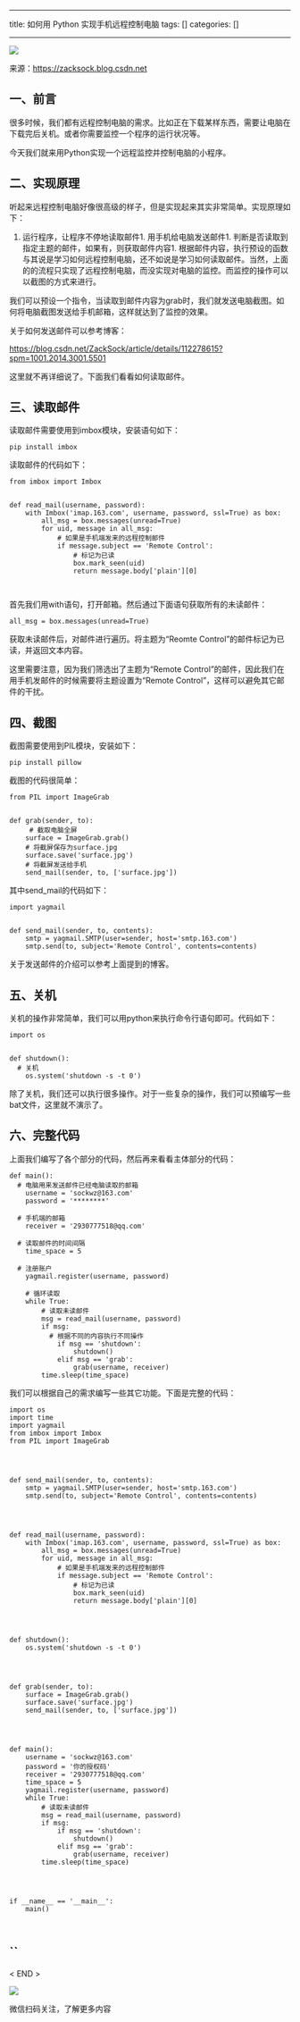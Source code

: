 
--- 
title:  如何用 Python 实现手机远程控制电脑 
tags: []
categories: [] 

---
<img src="https://img-blog.csdnimg.cn/img_convert/894ad9b6a8c3ba828850b2b781e7c110.png">

来源：https://zacksock.blog.csdn.net

## 

## 一、前言

很多时候，我们都有远程控制电脑的需求。比如正在下载某样东西，需要让电脑在下载完后关机。或者你需要监控一个程序的运行状况等。

今天我们就来用Python实现一个远程监控并控制电脑的小程序。

## 二、实现原理

听起来远程控制电脑好像很高级的样子，但是实现起来其实非常简单。实现原理如下：
1. 运行程序，让程序不停地读取邮件1. 用手机给电脑发送邮件1. 判断是否读取到指定主题的邮件，如果有，则获取邮件内容1. 根据邮件内容，执行预设的函数
与其说是学习如何远程控制电脑，还不如说是学习如何读取邮件。当然，上面的的流程只实现了远程控制电脑，而没实现对电脑的监控。而监控的操作可以以截图的方式来进行。

我们可以预设一个指令，当读取到邮件内容为grab时，我们就发送电脑截图。如何将电脑截图发送给手机邮箱，这样就达到了监控的效果。

关于如何发送邮件可以参考博客：

https://blog.csdn.net/ZackSock/article/details/112278615?spm=1001.2014.3001.5501

这里就不再详细说了。下面我们看看如何读取邮件。

## 三、读取邮件

读取邮件需要使用到imbox模块，安装语句如下：

```
pip install imbox

```

读取邮件的代码如下：

```
from imbox import Imbox


def read_mail(username, password):
    with Imbox('imap.163.com', username, password, ssl=True) as box:
        all_msg = box.messages(unread=True)
        for uid, message in all_msg:
            # 如果是手机端发来的远程控制邮件
            if message.subject == 'Remote Control':
                # 标记为已读
                box.mark_seen(uid)
                return message.body['plain'][0]



```

首先我们用with语句，打开邮箱。然后通过下面语句获取所有的未读邮件：

```
all_msg = box.messages(unread=True)

```

获取未读邮件后，对邮件进行遍历。将主题为“Reomte Control”的邮件标记为已读，并返回文本内容。

这里需要注意，因为我们筛选出了主题为“Remote Control”的邮件，因此我们在用手机发邮件的时候需要将主题设置为“Remote Control”，这样可以避免其它邮件的干扰。

## 四、截图

截图需要使用到PIL模块，安装如下：

```
pip install pillow

```

截图的代码很简单：

```
from PIL import ImageGrab


def grab(sender, to):
     # 截取电脑全屏
    surface = ImageGrab.grab()
    # 将截屏保存为surface.jpg
    surface.save('surface.jpg')
    # 将截屏发送给手机
    send_mail(sender, to, ['surface.jpg'])

```

其中send_mail的代码如下：

```
import yagmail


def send_mail(sender, to, contents):
    smtp = yagmail.SMTP(user=sender, host='smtp.163.com')
    smtp.send(to, subject='Remote Control', contents=contents)

```

关于发送邮件的介绍可以参考上面提到的博客。

## 五、关机

关机的操作非常简单，我们可以用python来执行命令行语句即可。代码如下：

```
import os


def shutdown():
  # 关机
    os.system('shutdown -s -t 0')

```

除了关机，我们还可以执行很多操作。对于一些复杂的操作，我们可以预编写一些bat文件，这里就不演示了。

## 六、完整代码

上面我们编写了各个部分的代码，然后再来看看主体部分的代码：

```
def main():
  # 电脑用来发送邮件已经电脑读取的邮箱
    username = 'sockwz@163.com'
    password = '********'
  
  # 手机端的邮箱
    receiver = '2930777518@qq.com'
  
  # 读取邮件的时间间隔
    time_space = 5
  
  # 注册账户
    yagmail.register(username, password)
    
    # 循环读取
    while True:
        # 读取未读邮件
        msg = read_mail(username, password)
        if msg:
          # 根据不同的内容执行不同操作
            if msg == 'shutdown':
                shutdown()
            elif msg == 'grab':
                grab(username, receiver)
        time.sleep(time_space)

```

我们可以根据自己的需求编写一些其它功能。下面是完整的代码：

```
import os
import time
import yagmail
from imbox import Imbox
from PIL import ImageGrab




def send_mail(sender, to, contents):
    smtp = yagmail.SMTP(user=sender, host='smtp.163.com')
    smtp.send(to, subject='Remote Control', contents=contents)




def read_mail(username, password):
    with Imbox('imap.163.com', username, password, ssl=True) as box:
        all_msg = box.messages(unread=True)
        for uid, message in all_msg:
            # 如果是手机端发来的远程控制邮件
            if message.subject == 'Remote Control':
                # 标记为已读
                box.mark_seen(uid)
                return message.body['plain'][0]




def shutdown():
    os.system('shutdown -s -t 0')




def grab(sender, to):
    surface = ImageGrab.grab()
    surface.save('surface.jpg')
    send_mail(sender, to, ['surface.jpg'])




def main():
    username = 'sockwz@163.com'
    password = '你的授权码'
    receiver = '2930777518@qq.com'
    time_space = 5
    yagmail.register(username, password)
    while True:
        # 读取未读邮件
        msg = read_mail(username, password)
        if msg:
            if msg == 'shutdown':
                shutdown()
            elif msg == 'grab':
                grab(username, receiver)
        time.sleep(time_space)




if __name__ == '__main__':
    main()



```

## ``





&lt; END &gt;

<img src="https://img-blog.csdnimg.cn/img_convert/12c9c7a22fbff4320d40757c6efacad3.gif">

微信扫码关注，了解更多内容
